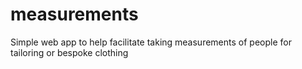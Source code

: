 # measurements
Simple web app to help facilitate taking measurements of people for tailoring or bespoke clothing
